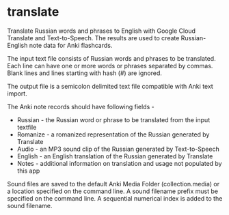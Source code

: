 # translate

Translate Russian words and phrases to English with Google Cloud Translate 
and Text-to-Speech. The results are used to create Russian-English note data
for Anki flashcards. 

The input text file consists of Russian words and phrases to be translated.
Each line can have one or more words or phrases separated by commas.
Blank lines and lines starting with hash (#) are ignored.

The output file is a semicolon delimited text file compatible with Anki text import.

The Anki note records should have following fields -

  * Russian - the Russian word or phrase to be translated from the input textfile
  * Romanize - a romanized representation of the Russian generated by Translate
  * Audio - an MP3 sound clip of the Russian generated by Text-to-Speech
  * English - an English translation of the Russian generated by Translate
  * Notes - additional information on translation and usage not populated by this app

Sound files are saved to the default Anki Media Folder (collection.media) or a
location specified on the command line. A sound filename prefix must be specified
on the command line. A sequential numerical index is added to the sound filename.
